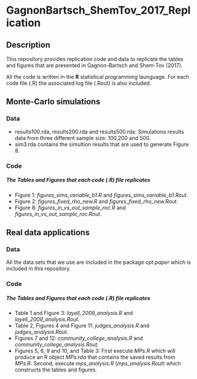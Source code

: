 # GagnonBartsch_ShemTov_2017_Replication

## Description 
This repository provides replication code and data to replicate the tables and figures that are presented in Gagnon-Bartsch and Shem-Tov (2017).  

All the code is written in the **R** statistical programming launguage. For each code file (.R) the associated log file (.Rout) is also included.

## Monte-Carlo simulations

### Data
* results100.rda, results200.rda and results500.rda: Simulations results data from three different sample size: 100,200 and 500. 
* sim3.rda contains the simultion results that are used to generate Figure 8.

### Code
##### **The Tables and Figures that each code (.R) file replicates**  
* Figure 1: *figures_sims_variable_b1.R* and *figures_sims_variable_b1.Rout*.
* Figure 2: *figures_fixed_rho_new.R* and *figures_fixed_rho_new.Rout*.
* Figure 8: *figures_in_vs_out_sample_roc.R* and *figures_in_vs_out_sample_roc.Rout*.


## Real data applications
### Data 
All the data sets that we use are included in the package *cpt.paper* which is included in this repository.

### Code
##### **The Tables and Figures that each code (.R) file replicates**  
* Table 1 and Figure 3: *layell_2009_analysis.R* and *layell_2009_analysis.Rout*. 
* Table 2, Figures 4 and Figure 11: *judges_analysis.R* and *judges_analysis.Rout*.
* Figures 7 and 12: *community_college_analysis.R* and *community_college_analysis.Rout*. 
* Figures 5, 6, 9 and 10, and Table 3: First execute *MPs.R* which will produce an R object *MPs.rda* that contains the saved results from *MPs.R*. Second, execute *mps_analysis.R* (*mps_analysis.Rout*) which constructs the tables and figures. 

